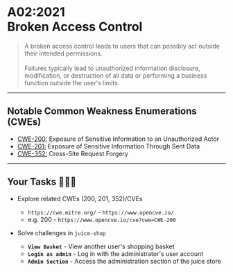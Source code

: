 # A02:2021<br>Broken Access Control

>A broken access control leads to users that can possibly act outside their
intended permissions.<br><br>Failures typically lead to unauthorized information
disclosure, modification, or destruction of all data or performing a business
function outside the user's limits.

---
## Notable Common Weakness Enumerations (CWEs)

- [CWE-200:](https://cwe.mitre.org/data/definitions/200.html) Exposure of
Sensitive Information to an Unauthorized Actor
- [CWE-201:](https://cwe.mitre.org/data/definitions/201.html) Exposure of
Sensitive Information Through Sent Data
- [CWE-352:](https://cwe.mitre.org/data/definitions/352.html) Cross-Site
Request Forgery

---
## Your Tasks 🧑🏻‍💻

- Explore related CWEs (200, 201, 352)/CVEs
  - `https://cwe.mitre.org/` - `https://www.opencve.io/`<!-- .element: style="font-size:0.8em"-->
  - e.g. 200 - `https://www.opencve.io/cve?cwe=CWE-200`

- Solve challenges in `juice-shop`
  - **`View Basket`** - View another user's shopping basket
  - **`Login as admin`** - Log in with the administrator's user account
  - **`Admin Section`** - Access the administration section of the juice store
